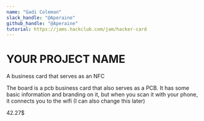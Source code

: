 ```yaml
---
name: "Gadi Coleman"
slack_handle: "@Aperaine"
github_handle: "@Aperaine"
tutorial: https://jams.hackclub.com/jam/hacker-card
---
```


# YOUR PROJECT NAME
A business card that serves as an NFC
<!-- Describe your board in 2-3 sentences. What are you making? What will it do? -->
The board is a pcb business card that also serves as a PCB. It has some basic information and branding on it, but when you scan it with your phone, it connects you to the wifi (I can also change this later)
<!-- How much is it going to cost? -->
42.27$
<!-- Tell us a little bit about your design process. What were some challenges? What helped? ***Totally optional*** -->

